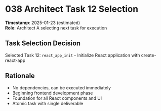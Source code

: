 # 038 Architect Task 12 Selection
**Timestamp**: 2025-01-23 (estimated)  
**Role**: Architect A selecting next task for execution

## Task Selection Decision
Selected Task 12: `react_app_init` - Initialize React application with create-react-app

## Rationale
- No dependencies, can be executed immediately
- Beginning frontend development phase
- Foundation for all React components and UI
- Atomic task with single deliverable